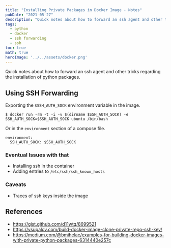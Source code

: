 ```yaml
---
title: "Installing Private Packages in Docker Image - Notes"
pubDate: "2021-05-27"
description: "Quick notes about how to forward an ssh agent and other tricks regarding the installation of python packages."
tags:
  - python
  - docker
  - ssh forwarding
  - ssh
toc: true
math: true
heroImage: '../../assets/docker.png'
---
```


Quick notes about how to forward an ssh agent and other tricks regarding the installation of python packages. 

## Using SSH Forwarding 

Exporting the `$SSH_AUTH_SOCK` environment variable in the image. 

```
$ docker run -rm -t -i -v $(dirname $SSH_AUTH_SOCK) -e SSH_AUTH_SOCK=$SSH_AUTH_SOCK ubuntu /bin/bash
```

Or in the `environment` section of a compose file.

```
environment:
  SSH_AUTH_SOCK: $SSH_AUTH_SOCK
```

### Eventual Issues with that

- Installing ssh in the container
- Adding entries to `/etc/ssh/ssh_known_hosts`


### Caveats

- Traces of ssh keys inside the image

## References 
- https://gist.github.com/d11wtq/8699521 
- https://vsupalov.com/build-docker-image-clone-private-repo-ssh-key/ 
- https://medium.com/@bmihelac/examples-for-building-docker-images-with-private-python-packages-6314440e257c